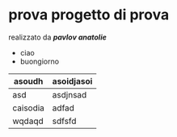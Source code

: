 # prova progetto di prova
realizzato da ***pavlov anatolie***
* ciao
* buongiorno

|asoudh|asoidjasoi|
|-----|-|
|asd|asdjnsad|
|caisodia|adfad|
|wqdaqd|sdfsfd|
